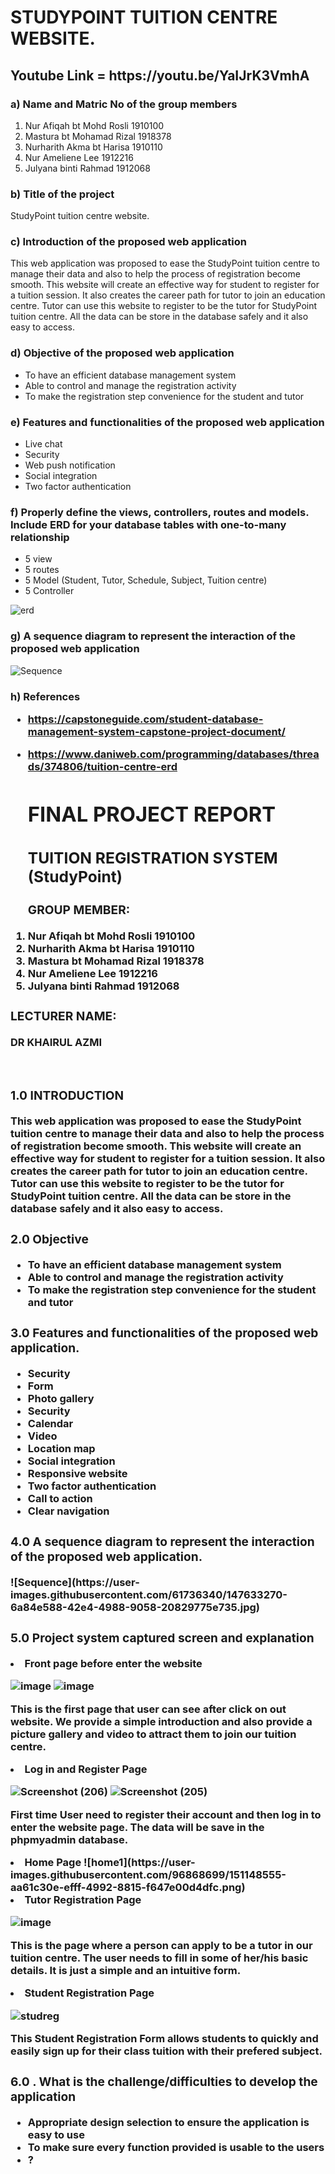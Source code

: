 <h1> STUDYPOINT TUITION CENTRE WEBSITE. </h1>

<h2> Youtube Link = https://youtu.be/YaIJrK3VmhA </h2>

<h3> a) Name and Matric No of the group members </h3>

  1. Nur Afiqah bt Mohd Rosli 1910100
  2. Mastura bt Mohamad Rizal 1918378
  3. Nurharith Akma bt Harisa 1910110
  4. Nur Ameliene Lee         1912216
  5. Julyana binti Rahmad     1912068
 
<h3> b) Title of the project </h3>

StudyPoint tuition centre website.

<h3> c) Introduction of the proposed web application </h3>

This web application was proposed to ease the StudyPoint tuition centre to manage their 
data and also to help the process of registration become smooth. This website will create 
an effective way for student to register for a tuition session. It also creates the career path 
for tutor to join an education centre. Tutor can use this website to register to be the tutor 
for StudyPoint tuition centre. All the data can be store in the database safely and it also easy 
to access. 

<h3> d) Objective of the proposed web application </h3>

- To have an efficient database management system
- Able to control and manage the registration activity
- To make the registration step convenience for the student and tutor

<h3> e) Features and functionalities of the proposed web application </h3>

- Live chat
- Security
- Web push notification
- Social integration
- Two factor authentication

<h3> f) Properly define the views, controllers, routes and models. Include ERD for your
database tables with one-to-many relationship </h3>

- 5 view
- 5 routes
- 5 Model (Student, Tutor, Schedule, Subject, Tuition centre)
- 5 Controller


![erd](https://user-images.githubusercontent.com/61736340/147633228-46133af0-871f-44d7-b9dc-6bd07b6edef9.png)

<h3> g) A sequence diagram to represent the interaction of the proposed web application </h3>

![Sequence](https://user-images.githubusercontent.com/61736340/147633270-6a84e588-42e4-4988-9058-20829775e735.jpg)

<h3> h) References <h/3>

- https://capstoneguide.com/student-database-management-system-capstone-project-document/
- https://www.daniweb.com/programming/databases/threads/374806/tuition-centre-erd
  
  <div> 
  
  <h1> FINAL PROJECT REPORT </h1>
   
  <h2> TUITION REGISTRATION SYSTEM (StudyPoint) </h2>

  <h3> GROUP MEMBER: </h3>
  
 <ol>
  <li>Nur Afiqah bt Mohd Rosli 1910100</li>
  <li>Nurharith Akma bt Harisa 1910110</li>
  <li>Mastura bt Mohamad Rizal 1918378</li>
  <li>Nur Ameliene Lee         1912216</li>
   <li>Julyana binti Rahmad     1912068</li>
</ol>

  <h3> LECTURER NAME: </h3>
DR KHAIRUL AZMI

 
  <h3> 1.0 INTRODUCTION</h3>
This web application was proposed to ease the StudyPoint tuition centre to manage their data and also to help the process of registration become smooth.  This website will create an effective way for student to register for a tuition session. It also creates the career path for tutor to join an education centre. Tutor can use this website to register to be the tutor for StudyPoint tuition centre. All the data can be store in the database safely and it also easy to access. 

  <h3> 2.0 Objective </h3>
  
  <ul>
  <li>To have an efficient database management system</li>
  <li>Able to control and manage the registration activity</li>
  <li>To make the registration step convenience for the student and tutor</li>
</ul>


  <h3> 3.0 Features and functionalities of the proposed web application. </h3>
    <ul>
  <li>Security</li>
  <li>Form </li>
  <li>Photo gallery</li>
  <li>Security</li>
  <li>Calendar </li>
  <li>Video</li>
  <li>Location map</li>
  <li>Social integration </li>
  <li>Responsive website</li>
  <li>Two factor authentication</li>
  <li>Call to action </li>
  <li>Clear navigation</li>
</ul>


  <h3> 4.0  A sequence diagram to represent the interaction of the proposed web application. </h3>
    ![Sequence](https://user-images.githubusercontent.com/61736340/147633270-6a84e588-42e4-4988-9058-20829775e735.jpg)


  <h3> 5.0 Project system captured screen and explanation </h3>
     <li>Front page before enter the website
   

   ![image](https://user-images.githubusercontent.com/96851738/151143211-786627ef-3205-4df9-9e26-57a2e8934340.png)
    ![image](https://user-images.githubusercontent.com/96851738/151143251-31416527-c024-41a6-b8a6-fe99f09e18f7.png)

 <p> This is the first page that user can see after click on out website. We provide a simple introduction and also provide a picture gallery and video to attract them to join our tuition centre.</p>
       
  <li>Log in and Register Page
    
 ![Screenshot (206)](https://user-images.githubusercontent.com/96851738/151144947-4cab144b-2ab7-484c-90af-e878d05aa643.png)
![Screenshot (205)](https://user-images.githubusercontent.com/96851738/151144960-513db0b9-7f35-4caa-a582-36de83ce42c6.png)
    
 First time User need to register their account and then log in to enter the website page. The data will be save in the phpmyadmin database.
        
    
    
    
    
 
   <li>Home Page
     ![home1](https://user-images.githubusercontent.com/96868699/151148555-aa61c30e-efff-4992-8815-f647e00d4dfc.png)

    
   
   <li>Tutor Registration Page
    
   ![image](https://user-images.githubusercontent.com/97616199/151120155-345d7fd4-d34d-403a-a033-dd811023daa9.png)

  <p> This is the page where a person can apply to be a tutor in our tuition centre. The user needs to fill in some of her/his basic details. It is just a simple and an intuitive form. <p>
    
   <li> Student Registration Page
     
  ![studreg](https://user-images.githubusercontent.com/61736340/151134284-d94e331c-e9c6-4051-a1d4-352d6e1ba0b1.png)

    
   This Student Registration Form allows students to quickly and easily sign up for their class tuition with their prefered subject.


  <h3> 6.0 . What is the challenge/difficulties to develop the application </h3>
 <ul>
  <li>Appropriate design selection to ensure the application is easy to use</li>
  <li>To make sure every function provided is usable to the users</li>
  <li> ?</li>
</ul>

  </div>
